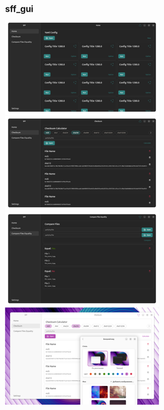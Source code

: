 # sff_gui

![example](./assets/home_page_dark.png)
![example](./assets/checksum_page_dark.png)
![example](./assets/compare_files_equality_page_dark.png)
![example](./assets/ubuntu.png)